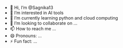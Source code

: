 - 👋 Hi, I’m @Sagnika13
- 👀 I’m interested in AI tools
- 🌱 I’m currently learning python and cloud computing
- 💞️ I’m looking to collaborate on ...
- 📫 How to reach me ...
- 😄 Pronouns: ...
- ⚡ Fun fact: ...

<!---
Sagnika13/Sagnika13 is a ✨ special ✨ repository because its `README.md` (this file) appears on your GitHub profile.
You can click the Preview link to take a look at your changes.
--->
